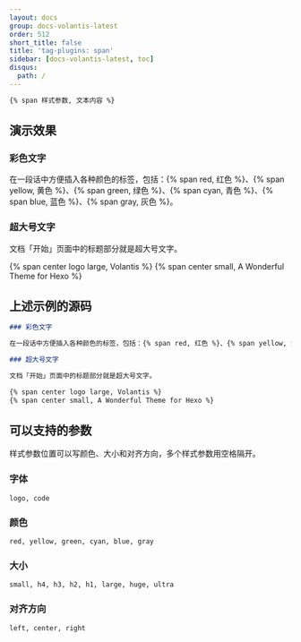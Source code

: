 ```yaml
---
layout: docs
group: docs-volantis-latest
order: 512
short_title: false
title: 'tag-plugins: span'
sidebar: [docs-volantis-latest, toc]
disqus:
  path: /
---
```


```md 本插件最后更新于 <u>2.5</u> 版本
{% span 样式参数, 文本内容 %}
```

## 演示效果

### 彩色文字

在一段话中方便插入各种颜色的标签，包括：{% span red, 红色 %}、{% span yellow, 黄色 %}、{% span green, 绿色 %}、{% span cyan, 青色 %}、{% span blue, 蓝色 %}、{% span gray, 灰色 %}。

### 超大号文字

文档「开始」页面中的标题部分就是超大号文字。

{% span center logo large, Volantis %}
{% span center small, A Wonderful Theme for Hexo %}

## 上述示例的源码

```md example:
### 彩色文字

在一段话中方便插入各种颜色的标签，包括：{% span red, 红色 %}、{% span yellow, 黄色 %}、{% span green, 绿色 %}、{% span cyan, 青色 %}、{% span blue, 蓝色 %}、{% span gray, 灰色 %}。

### 超大号文字

文档「开始」页面中的标题部分就是超大号文字。

{% span center logo large, Volantis %}
{% span center small, A Wonderful Theme for Hexo %}
```

## 可以支持的参数

样式参数位置可以写颜色、大小和对齐方向，多个样式参数用空格隔开。

### 字体

```
logo, code
```

### 颜色

```
red, yellow, green, cyan, blue, gray
```

### 大小

```
small, h4, h3, h2, h1, large, huge, ultra
```

### 对齐方向

```
left, center, right
```
